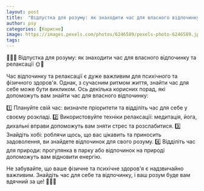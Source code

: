 ```yaml
---
layout: post
title:  "Відпустка для розуму: як знаходити час для власного відпочинку та релаксації."
author: psy
categories: [Корисне]
image: https://images.pexels.com/photos/6246589/pexels-photo-6246589.jpeg?auto=compress&cs=tinysrgb&fit=crop&h=627&w=1200
tags: 
---
```


🌴🧘‍♀️ Відпустка для розуму: як знаходити час для власного відпочинку та релаксації 🌞🌊

Час відпочинку та релаксації є дуже важливим для психічного та фізичного здоров'я. Однак, з сучасним ритмом життя, знайти час для себе може бути викликом. Ось декілька корисних порад, які допоможуть вам знайти час для власного відпочинку:

1️⃣ Плануйте свій час: визначте пріоритети та відділіть час для себе у своєму розкладі.
2️⃣ Використовуйте техніки релаксації: медитація, йога, дихальні вправи допоможуть вам зняти стрес та розслабитися.
3️⃣ Знайдіть хобі: роблячи щось, що вас цікавить та приносить задоволення, ви знайдете відпочинок для свого розуму.
4️⃣ Відділіть час для природи: прогулянка в парку або відпочинок на природі допоможуть вам відновити енергію.

Не забувайте, що ваше фізичне та психічне здоров'я є надзвичайно важливим. Знайдіть час для себе та відпочинку, і ваш розум буде вам вдячний за це! 🌺💆‍♂️



